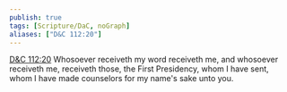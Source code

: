 ```yaml
---
publish: true
tags: [Scripture/DaC, noGraph]
aliases: ["D&C 112:20"]
---
```

[D&C 112:20](https://churchofjesuschrist.org/study/scriptures/dc-testament/dc/112?lang=eng&id=p20#p20) Whosoever receiveth my word receiveth me, and whosoever receiveth me, receiveth those, the First Presidency, whom I have sent, whom I have made counselors for my name's sake unto you.
